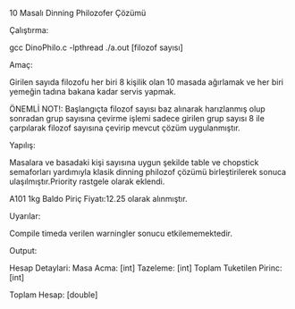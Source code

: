 10 Masalı Dinning Philozofer Çözümü

Çalıştırma:

gcc DinoPhilo.c  -lpthread 
./a.out [filozof sayısı]

Amaç: 

Girilen sayıda filozofu her biri 8 kişilik olan 10 masada ağırlamak ve her biri yemeğin tadına bakana kadar servis yapmak.

ÖNEMLİ NOT!: Başlangıçta filozof sayısı baz alınarak harızlanmış olup sonradan grup sayısına çevirme işlemi sadece girilen grup sayısı 8 ile çarpılarak filozof sayısına çevirip mevcut çözüm uygulanmıştır.

Yapılış:

Masalara ve basadaki kişi sayısına uygun şekilde table ve chopstick semaforları yardımıyla klasik dinning philozof çözümü birleştirilerek sonuca ulaşılmıştır.Priority rastgele olarak eklendi.

A101 1kg Baldo Piriç Fiyatı:12.25 olarak alınmıştır. 

Uyarılar:

Compile timeda verilen warningler sonucu etkilememektedir.

Output:

Hesap Detaylari:
Masa Acma: [int]
Tazeleme: [int]
Toplam Tuketilen Pirinc: [int]

Toplam Hesap: [double]

